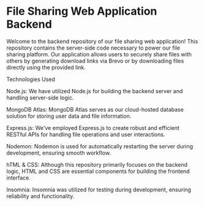 <h1>File Sharing Web Application Backend</h1>

</p1>Welcome to the backend repository of our file sharing web application! This repository contains the server-side code necessary to power our file sharing platform. Our application allows users to securely share files with others by generating download links via Brevo or by downloading files directly using the provided link.

Technologies Used

Node.js: We have utilized Node.js for building the backend server and handling server-side logic.

MongoDB Atlas: MongoDB Atlas serves as our cloud-hosted database solution for storing user data and file information.

Express.js: We've employed Express.js to create robust and efficient RESTful APIs for handling file operations and user interactions.

Nodemon: Nodemon is used for automatically restarting the server during development, ensuring smooth workflow.

hTML & CSS: Although this repository primarily focuses on the backend logic, HTML and CSS are essential components for building the frontend interface.</p7>

Insomnia: Insomnia was utilized for testing during development, ensuring reliability and functionality.</p1>

<p2>
